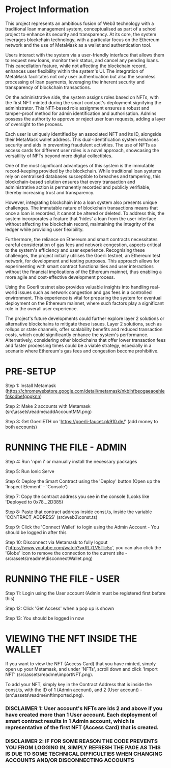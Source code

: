 # Project Information
This project represents an ambitious fusion of Web3 technology with a traditional loan management system, conceptualised as part of a school project to enhance its security and transparency. At its core, the system leverages blockchain technology, with a particular focus on the Ethereum network and the use of MetaMask as a wallet and authentication tool.

Users interact with the system via a user-friendly interface that allows them to request new loans, monitor their status, and cancel any pending loans. This cancellation feature, while not affecting the blockchain record, enhances user flexibility within the system's UI. The integration of MetaMask facilitates not only user authentication but also the seamless processing of loan payments, leveraging the inherent security and transparency of blockchain transactions.

On the administrative side, the system assigns roles based on NFTs, with the first NFT minted during the smart contract's deployment signifying the administrator. This NFT-based role assignment ensures a robust and tamper-proof method for admin identification and authorisation. Admins possess the authority to approve or reject user loan requests, adding a layer of oversight to the process.

Each user is uniquely identified by an associated NFT and its ID, alongside their MetaMask wallet address. This dual-identification system enhances security and aids in preventing fraudulent activities. The use of NFTs as access cards for different user roles is a novel approach, showcasing the versatility of NFTs beyond mere digital collectibles.

One of the most significant advantages of this system is the immutable record-keeping provided by the blockchain. While traditional loan systems rely on centralised databases susceptible to breaches and tampering, this blockchain-based solution ensures that every transaction and administrative action is permanently recorded and publicly verifiable, thereby increasing trust and transparency.

However, integrating blockchain into a loan system also presents unique challenges. The immutable nature of blockchain transactions means that once a loan is recorded, it cannot be altered or deleted. To address this, the system incorporates a feature that 'hides' a loan from the user interface without affecting the blockchain record, maintaining the integrity of the ledger while providing user flexibility.

Furthermore, the reliance on Ethereum and smart contracts necessitates careful consideration of gas fees and network congestion, aspects critical to the system's efficiency and user experience. Recognising these challenges, the project initially utilises the Goerli testnet, an Ethereum test network, for development and testing purposes. This approach allows for experimenting with smart contract functionalities and user interactions without the financial implications of the Ethereum mainnet, thus enabling a more agile and cost-effective development process.

Using the Goerli testnet also provides valuable insights into handling real-world issues such as network congestion and gas fees in a controlled environment. This experience is vital for preparing the system for eventual deployment on the Ethereum mainnet, where such factors play a significant role in the overall user experience.

The project's future developments could further explore layer 2 solutions or alternative blockchains to mitigate these issues. Layer 2 solutions, such as rollups or state channels, offer scalability benefits and reduced transaction costs, which could significantly enhance the system's performance. Alternatively, considering other blockchains that offer lower transaction fees and faster processing times could be a viable strategy, especially in a scenario where Ethereum's gas fees and congestion become prohibitive.



# PRE-SETUP

Step 1: Install Metamask (https://chromewebstore.google.com/detail/metamask/nkbihfbeogaeaoehlefnkodbefgpgknn)

Step 2: Make 2 accounts with Metamask (src\assets\readme\addAccountMM.png)

Step 3: Get GoerliETH on 'https://goerli-faucet.pk910.de/' (add money to both accounts)

# RUNNING THE FILE - ADMIN

Step 4: Run 'npm i' or manually install the necessary packages

Step 5: Run Ionic Serve

Step 6: Deploy the Smart Contract using the 'Deploy' button (Open up the 'Inspect Element' - 'Console')

Step 7: Copy the contract address you see in the console (Looks like 'Deployed to 0x78...2D385)

Step 8: Paste that contract address inside const.ts, inside the variable 'CONTRACT_ADDRESS' (src\web3\const.ts)

Step 9: Click the 'Connect Wallet' to login using the Admin Account - You should be logged in after this

Step 10: Disconnect via Metamask to fully logout ('https://www.youtube.com/watch?v=RL7LV5Tlc5c', you can also click the 'Globe' icon to remove the connection to the current site - src\assets\readme\disconnectWallet.png)

# RUNNING THE FILE - USER

Step 11: Login using the User account (Admin must be registered first before this)

Step 12: Click 'Get Access' when a pop up is shown

Step 13: You should be logged in now


# VIEWING THE NFT INSIDE THE WALLET
If you want to view the NFT (Access Card) that you have minted, simply open up your Metamask, and under 'NFTs', scroll down and click 'Import NFT' (src\assets\readme\importNFT.png). 

To add your NFT, simply key in the Contract Address that is inside the const.ts, with the ID of 1 (Admin account), and 2 (User account) - (src\assets\readme\nftImported.png).

### DISCLAIMER 1: User account's NFTs are ids 2 and above if you have created more than 1 User account. Each deployment of smart contract results in 1 Admin account, which is representative of the first NFT (Access Card) that is created.
### DISCLAIMER 2: IF FOR SOME REASON THE CODE PREVENTS YOU FROM LOGGING IN, SIMPLY REFRESH THE PAGE AS THIS IS DUE TO SOME TECHNICAL DIFFICULTIES WHEN CHANGING ACCOUNTS AND/OR DISCONNECTING ACCOUNTS
